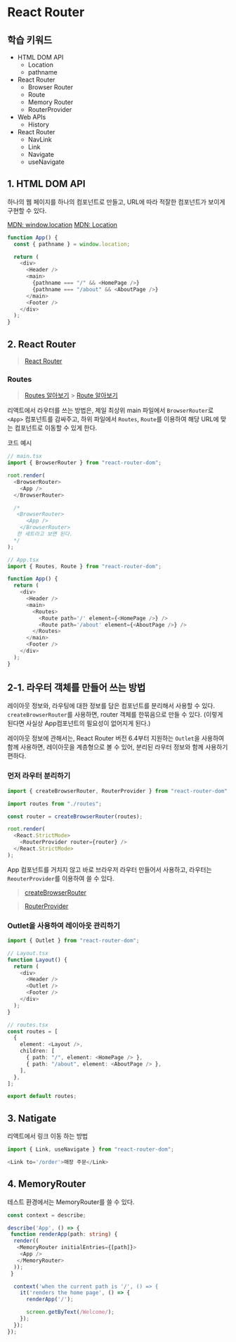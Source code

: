 # React Router

## 학습 키워드

- HTML DOM API
  - Location
  - pathname
- React Router
  - Browser Router
  - Route
  - Memory Router
  - RouterProvider
- Web APIs
  - History
- React Router
  - NavLink
  - Link
  - Navigate
  - useNavigate

## 1. HTML DOM API

하나의 웹 페이지를 하나의 컴포넌트로 만들고,
URL에 따라 적잘한 컴포넌트가 보이게 구현할 수 있다.

[MDN: window.location](https://developer.mozilla.org/ko/docs/Web/API/Window/location)
[MDN: Location](https://developer.mozilla.org/ko/docs/Web/API/Location)

```typescript jsx
function App() {
  const { pathname } = window.location;

  return (
    <div>
      <Header />
      <main>
        {pathname === "/" && <HomePage />}
        {pathname === "/about" && <AboutPage />}
      </main>
      <Footer />
    </div>
  );
}
```

## 2. React Router

> [React Router](https://reactrouter.com/)

### Routes

> [Routes 알아보기](https://reactrouter.com/en/main/components/routes) > [Route 알아보기](https://reactrouter.com/en/main/route/route)

리액트에서 라우터를 쓰는 방법은,
제일 최상위 main 파일에서 `BrowserRouter`로
`<App>` 컴포넌트를 감싸주고, 하위 파일에서 `Routes`, `Route`를 이용하여 해당 URL에 맞는 컴포넌트로 이동할 수 있게 한다.

코드 예시

```typescript tsx
// main.tsx
import { BrowserRouter } from "react-router-dom";

root.render(
  <BrowserRouter>
    <App />
  </BrowserRouter>

  /*
   <BrowserRouter>
      <App />
    </BrowserRouter> 
   한 세트라고 보면 된다.
  */
);
```

```typescript tsx
// App.tsx
import { Routes, Route } from "react-router-dom";

function App() {
  return (
    <div>
      <Header />
      <main>
        <Routes>
          <Route path='/' element={<HomePage />} />
          <Route path='/about' element={<AboutPage />} />
        </Routes>
      </main>
      <Footer />
    </div>
  );
}
```

## 2-1. 라우터 객체를 만들어 쓰는 방법

레이아웃 정보와, 라우팅에 대한 정보를 담은 컴포넌트를 분리해서 사용할 수 있다. `createBrowserRouter`를 사용하면, router 객체를 한묶음으로 만들 수 있다. (이렇게 된다면 사실상 App컴포넌트의 필요성이 없어지게 된다.)

레이아웃 정보에 관해서는, React Router 버전 6.4부터 지원하는 `Outlet`을 사용하여 함께 사용하면, 레이아웃을 계층형으로 볼 수 있어, 분리된 라우터 정보와 함께 사용하기 편하다.

### 먼저 라우터 분리하기

```typescript tsx
import { createBrowserRouter, RouterProvider } from "react-router-dom";

import routes from "./routes";

const router = createBrowserRouter(routes);

root.render(
  <React.StrictMode>
    <RouterProvider router={router} />
  </React.StrictMode>
);
```

App 컴포넌트를 거치지 않고 바로 브라우저 라우터 만들어서 사용하고, 라우터는 `ReouterProvider`를 이용하여 쓸 수 있다.

> [createBrowserRouter](https://reactrouter.com/en/main/routers/create-browser-router)

> [RouterProvider](https://reactrouter.com/en/main/routers/router-provider)

### Outlet을 사용하여 레이아웃 관리하기

```typescript tsx
import { Outlet } from "react-router-dom";

// Layout.tsx
function Layout() {
  return (
    <div>
      <Header />
      <Outlet />
      <Footer />
    </div>
  );
}

// routes.tsx
const routes = [
  {
    element: <Layout />,
    children: [
      { path: "/", element: <HomePage /> },
      { path: "/about", element: <AboutPage /> },
    ],
  },
];

export default routes;
```

## 3. Natigate

리액트에서 링크 이동 하는 방법

```typescript tsx
import { Link, useNavigate } from "react-router-dom";
```

```typescript tsx
<Link to='/order'>매장 주문</Link>
```

## 4. MemoryRouter

테스트 환경에서는 MemoryRouter를 쓸 수 있다.

```typescript tsx
const context = describe;

describe('App', () => {
 function renderApp(path: string) {
  render((
   <MemoryRouter initialEntries={[path]}>
    <App />
   </MemoryRouter>
  ));
 }

  context('when the current path is '/', () => {
    it('renders the home page', () => {
      renderApp('/');

      screen.getByText(/Welcome/);
    });
  });
});
```
